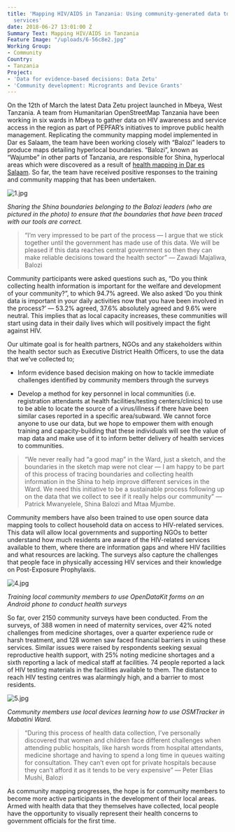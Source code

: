 ```yaml
---
title: 'Mapping HIV/AIDS in Tanzania: Using community-generated data to improve health
  services'
date: 2018-06-27 13:01:00 Z
Summary Text: Mapping HIV/AIDS in Tanzania
Feature Image: "/uploads/6-56c8e2.jpg"
Working Group:
- Community
Country:
- Tanzania
Project:
- 'Data for evidence-based decisions: Data Zetu'
- 'Community development: Microgrants and Device Grants'
---
```


On the 12th of March the latest Data Zetu project launched in Mbeya, West Tanzania. A team from Humanitarian OpenStreetMap Tanzania have been working in six wards in Mbeya to gather data on HIV awareness and service access in the region as part of PEPFAR’s initiatives to improve public health management. Replicating the community mapping model implemented in Dar es Salaam, the team have been working closely with “Balozi” leaders to produce maps detailing hyperlocal boundaries. “Balozi”, known as “Wajumbe” in other parts of Tanzania, are responsible for Shina, hyperlocal areas which were discovered as a result of [health mapping in Dar es Salaam](https://medium.com/data-zetu/newly-revealed-shina-boundaries-offer-unprecedented-hyperlocal-data-for-decisionmakers-91a2bce04a3e). So far, the team have received positive responses to the training and community mapping that has been undertaken.

![1.jpg](/uploads/1.jpg)

*Sharing the Shina boundaries belonging to the Balozi leaders (who are pictured in the photo) to ensure that the boundaries that have been traced with our tools are correct.*

> “I’m very impressed to be part of the process — I argue that we stick together until the government has made use of this data. We will be pleased if this data reaches central government so then they can make reliable decisions toward the health sector” — Zawadi Majaliwa, Balozi

Community participants were asked questions such as, “Do you think collecting health information is important for the welfare and development of your community?”, to which 94.7% agreed. We also asked ‘Do you think data is important in your daily activities now that you have been involved in the process?’ — 53.2% agreed, 37.6% absolutely agreed and 9.6% were neutral. This implies that as local capacity increases, these communities will start using data in their daily lives which will positively impact the fight against HIV.

Our ultimate goal is for health partners, NGOs and any stakeholders within the health sector such as Executive District Health Officers, to use the data that we’ve collected to;

* Inform evidence based decision making on how to tackle immediate challenges identified by community members through the surveys

* Develop a method for key personnel in local communities (i.e. registration attendants at health facilities/testing centers/clinics) to use to be able to locate the source of a virus/illness if there have been similar cases reported in a specific area/subward. We cannot force anyone to use our data, but we hope to empower them with enough training and capacity-building that these individuals will see the value of map data and make use of it to inform better delivery of health services to communities.

> “We never really had “a good map” in the Ward, just a sketch, and the boundaries in the sketch map were not clear — I am happy to be part of this process of tracing boundaries and collecting health information in the Shina to help improve different services in the Ward. We need this initiative to be a sustainable process following up on the data that we collect to see if it really helps our community” — Patrick Mwanyelele, Shina Balozi and Mtaa Mjumbe.

Community members have also been trained to use open source data mapping tools to collect household data on access to HIV-related services. This data will allow local governments and supporting NGOs to better understand how much residents are aware of the HIV-related services available to them, where there are information gaps and where HIV facilities and what resources are lacking. The surveys also capture the challenges that people face in physically accessing HIV services and their knowledge on Post-Exposure Prophylaxis.

![4.jpg](/uploads/4.jpg)

*Training local community members to use OpenDataKit forms on an Android phone to conduct health surveys*

So far, over 2150 community surveys have been conducted. From the surveys, of 388 women in need of maternity services, over 42% noted challenges from medicine shortages, over a quarter experience rude or harsh treatment, and 128 women saw faced financial barriers in using these services. Similar issues were raised by respondents seeking sexual reproductive health support, with 25% noting medicine shortages and a sixth reporting a lack of medical staff at facilities. 74 people reported a lack of HIV testing materials in the facilities available to them. The distance to reach HIV testing centres was alarmingly high, and a barrier to most residents.

![5.jpg](/uploads/5.jpg)

*Community members use local devices learning how to use OSMTracker in Mabatini Ward.*

> “During this process of health data collection, I’ve personally discovered that women and children face different challenges when attending public hospitals, like harsh words from hospital attendants, medicine shortage and having to spend a long time in queues waiting for consultation. They can’t even opt for private hospitals because they can’t afford it as it tends to be very expensive” — Peter Elias Mushi, Balozi

As community mapping progresses, the hope is for community members to become more active participants in the development of their local areas. Armed with health data that they themselves have collected, local people have the opportunity to visually represent their health concerns to government officials for the first time.